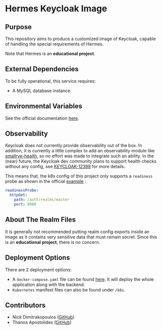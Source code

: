 # Hermes Keycloak Image

## Purpose

This repository aims to produce a customized image of Keycloak,
capable of handling the special requirements of Hermes.

Note that Hermes is an **educational project**.

## External Dependencies

To be fully operational, this service requires:

- A MySQL database instance.

## Environmental Variables

See the official documentation [here](https://github.com/keycloak/keycloak-containers/tree/master/server#environment-variables).

## Observability

Keycloak does not currently provide observability out of the box. In addition, it is currently 
a little complex to add an observability module like [smallrye-health](https://github.com/thomasdarimont/keycloak-extension-playground/tree/master/smallrye-health-extension),
so no effort was made to integrate such an ability. In the (near) future, the Keycloak dev community plans
to support health checks without any config, see [KEYCLOAK-12398](https://issues.redhat.com/browse/KEYCLOAK-12398) for more details.

This means that, the k8s config of this project only supports a `readiness` probe as shown in the official [example](https://www.keycloak.org/getting-started/getting-started-kube) :

```yaml
readinessProbe:
  httpGet:
    path: /auth/realms/master
    port: 8080
```

## About The Realm Files

It is generally not recommended putting realm config exports inside an image as it contains very sensitive data
that must remain secret. Since this is an **educational project**, there is no concern. 

## Deployment Options

There are 2 deployment options:

- A `docker-compose.yaml` file can be found [here](https://github.com/NickDelta/hermes-deployment/blob/main/local_deployment/files/docker-compose.yml). It will deploy the whole application along with the backend.
- `Kubernetes` manifest files can also be found under `/k8s`.


## Contributors

- Nick Dimitrakopoulos ([GitHub](https://github.com/NickDelta))
- Thanos Apostolides ([GitHub](https://github.com/apostolides))
